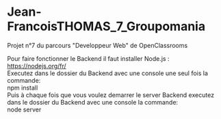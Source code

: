 # Jean-FrancoisTHOMAS_7_Groupomania
Projet n°7 du parcours "Developpeur Web" de OpenClassrooms

Pour faire fonctionner le Backend il faut installer Node.js : https://nodejs.org/fr/   
Executez dans le dossier du Backend avec une console une seul fois la commande:     
npm install  
Puis à chaque fois que vous voulez demarrer le server Backend executez dans le dossier du Backend avec une console la commande:      
node server